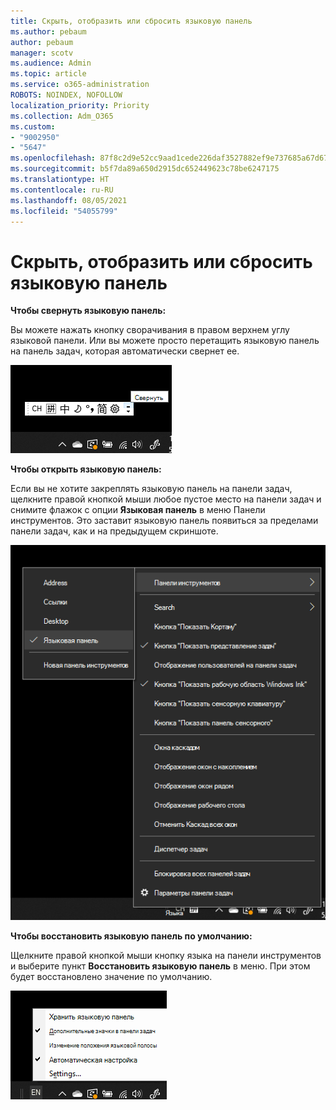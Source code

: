 ```yaml
---
title: Скрыть, отобразить или сбросить языковую панель
ms.author: pebaum
author: pebaum
manager: scotv
ms.audience: Admin
ms.topic: article
ms.service: o365-administration
ROBOTS: NOINDEX, NOFOLLOW
localization_priority: Priority
ms.collection: Adm_O365
ms.custom:
- "9002950"
- "5647"
ms.openlocfilehash: 87f8c2d9e52cc9aad1cede226daf3527882ef9e737685a67d671978c05c5a822
ms.sourcegitcommit: b5f7da89a650d2915dc652449623c78be6247175
ms.translationtype: HT
ms.contentlocale: ru-RU
ms.lasthandoff: 08/05/2021
ms.locfileid: "54055799"
---
```

# <a name="hide-display-or-reset-the-language-bar"></a>Скрыть, отобразить или сбросить языковую панель

**Чтобы свернуть языковую панель:**

Вы можете нажать кнопку сворачивания в правом верхнем углу языковой панели. Или вы можете просто перетащить языковую панель на панель задач, которая автоматически свернет ее.

![Свертывание языковой панели](media/minimize-language-bar.png)

**Чтобы открыть языковую панель:**

Если вы не хотите закреплять языковую панель на панели задач, щелкните правой кнопкой мыши любое пустое место на панели задач и снимите флажок с опции **Языковая панель** в меню Панели инструментов. Это заставит языковую панель появиться за пределами панели задач, как и на предыдущем скриншоте.

![Открыть языковую панель](media/pop-out-language-bar.png)

**Чтобы восстановить языковую панель по умолчанию:**

Щелкните правой кнопкой мыши кнопку языка на панели инструментов и выберите пункт **Восстановить языковую панель** в меню. При этом будет восстановлено значение по умолчанию.

![Восстановление языковой панели](media/restore-language-bar.png)
